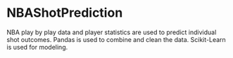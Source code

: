 # NBAShotPrediction
NBA play by play data and player statistics are used to predict individual shot outcomes. Pandas is used to combine and clean the data. Scikit-Learn is used for modeling.
